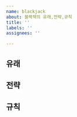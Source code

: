 ```yaml
---
name: blackjack
about: 블랙잭의 유래,전략,규칙
title: ''
labels: ''
assignees: ''

---
```


## 유래


## 전략


## 규칙
